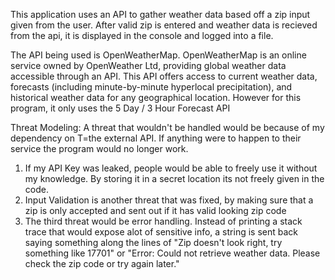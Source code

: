 This application uses an API to gather weather data based off a zip input given from the user. After valid zip is entered and weather data is recieved from the api, it is displayed
in the console and logged into a file. 

The API being used is OpenWeatherMap.
OpenWeatherMap is an online service owned by OpenWeather Ltd, providing global weather data accessible through an API. This API offers access to current weather data,
forecasts (including minute-by-minute hyperlocal precipitation), and historical weather data for any geographical location. However for this program, it only uses the 
5 Day / 3 Hour Forecast API

Threat Modeling:
A threat that wouldn't be handled would be because of my dependency on T=the external API. If anything were to happen to their service the program would no longer work.

1. If my API Key was leaked, people would be able to freely use it without my knowledge. By storing it in a secret location its not freely given in the code.
2. Input Validation is another threat that was fixed, by making sure that a zip is only accepted and sent out if it has valid looking zip code
3. The third threat would be error handling. Instead of printing a stack trace that would expose alot of sensitive info, a string is sent back saying something along the lines of
   "Zip doesn't look right, try something like 17701" or "Error: Could not retrieve weather data. Please check the zip code or try again later."
